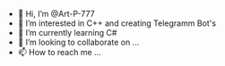 - 👋 Hi, I’m @Art-P-777
- 👀 I’m interested in C++ and creating Telegramm Bot's
- 🌱 I’m currently learning С#
- 💞️ I’m looking to collaborate on ...
- 📫 How to reach me ...

<!---
Art-P-777/Art-P-777 is a ✨ special ✨ repository because its `README.md` (this file) appears on your GitHub profile.
You can click the Preview link to take a look at your changes.
--->

